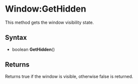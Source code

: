 # Window:GetHidden

This method gets the window visibility state.

## Syntax

- boolean **GetHidden**()

## Returns

Returns true if the window is visible, otherwise false is returned.
